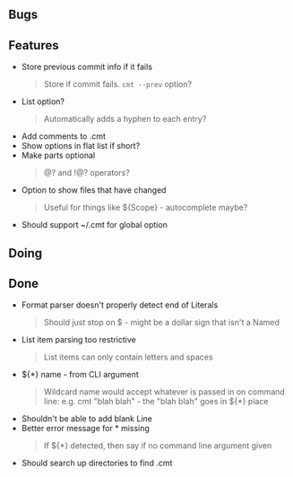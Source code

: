 ## Bugs


## Features

- Store previous commit info if it fails
    > Store if commit fails. `cmt --prev` option?
- List option?
    > Automatically adds a hyphen to each entry?
- Add comments to .cmt
- Show options in flat list if short?
- Make parts optional
    > @? and !@? operators?
- Option to show files that have changed
    > Useful for things like ${Scope} - autocomplete maybe?
- Should support ~/.cmt for global option

## Doing


## Done

- Format parser doesn't properly detect end of Literals
    > Should just stop on $ - might be a dollar sign that isn't a Named
- List item parsing too restrictive
    > List items can only contain letters and spaces
- ${*} name - from CLI argument
    > Wildcard name would accept whatever is passed in on command line: e.g. cmt "blah blah" - the "blah blah" goes in ${*} place
- Shouldn't be able to add blank Line
- Better error message for * missing
    > If ${*} detected, then say if no command line argument given
- Should search up directories to find .cmt
